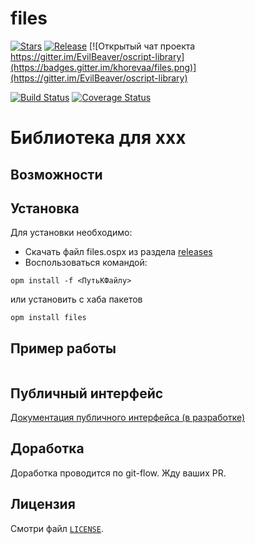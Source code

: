# files

[![Stars](https://img.shields.io/github/stars/khorevaa/files.svg?label=Github%20%E2%98%85&a)](https://github.com/khorevaa/files/stargazers)
[![Release](https://img.shields.io/github/tag/khorevaa/files.svg?label=Last%20release&a)](https://github.com/khorevaa/files/releases)
[![Открытый чат проекта https://gitter.im/EvilBeaver/oscript-library](https://badges.gitter.im/khorevaa/files.png)](https://gitter.im/EvilBeaver/oscript-library)

[![Build Status](https://travis-ci.org/khorevaa/files.svg?branch=master)](https://travis-ci.org/khorevaa/files)
[![Coverage Status](https://coveralls.io/repos/github/khorevaa/files/badge.svg?branch=master)](https://coveralls.io/github/khorevaa/files?branch=master)

# Библиотека для xxx

## Возможности


## Установка

Для установки необходимо:
* Скачать файл files.ospx из раздела [releases](https://github.com/khorevaa/files/releases)
* Воспользоваться командой:

```
opm install -f <ПутьКФайлу>
```
или установить с хаба пакетов

```
opm install files
```

## Пример работы

```

```

## Публичный интерфейс

[Документация публичного интерфейса (в разработке)](docs/README.md)

## Доработка

Доработка проводится по git-flow. Жду ваших PR.

## Лицензия

Смотри файл [`LICENSE`](LICENSE).
